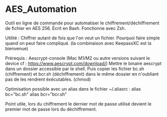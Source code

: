 # AES_Automation
Outil en ligne de commande pour automatiser le chiffrement/déchiffrement de fichier en AES 256. Écrit en Bash. Fonctionne avec Zsh.

Utilité : Chiffrer autant de fois que l'on veut un fichier. Pourquoi faire simple quand on peut faire compliqué. (la combinaison avec KeepassXC est la bienvenue)

Prérequis :
  Aescrypt-console (Mac M1/M2 ou autre versions suivant le device cf : https://www.aescrypt.com/download/)
  Mettre le binaire aescrypt dans un dossier accessible par le shell.
  Puis copier les fichier bc.sh (chiffrement) et bcr.sh (déchiffrement) dans le même dossier en n'oubliant pas de les rendrent éxécutables. (chmod)

Optimisation possible avec un alias dans le fichier ~/.aliasrc :
  alias bc="bc.sh"
  alias bcr="bcr.sh"

Point utile, lors du chiffrement le dernier mot de passe utilisé devient le premier mot de passe lors du déchiffrement. 
